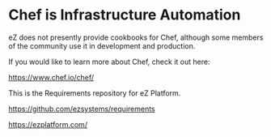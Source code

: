 # Chef is Infrastructure Automation

eZ does not presently provide cookbooks for Chef, although some members of the
community use it in development and production.

If you would like to learn more about Chef, check it out here:

https://www.chef.io/chef/

This is the Requirements repository for eZ Platform.

https://github.com/ezsystems/requirements

https://ezplatform.com/
